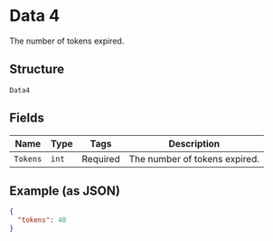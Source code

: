 
# Data 4

The number of tokens expired.

## Structure

`Data4`

## Fields

| Name | Type | Tags | Description |
|  --- | --- | --- | --- |
| `Tokens` | `int` | Required | The number of tokens expired. |

## Example (as JSON)

```json
{
  "tokens": 40
}
```

